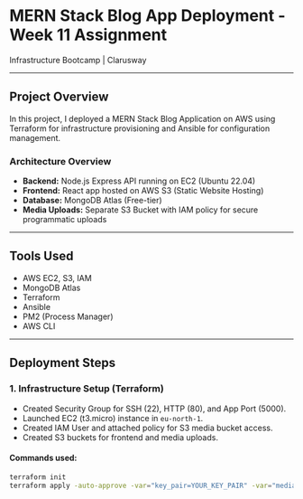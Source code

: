 # MERN Stack Blog App Deployment - Week 11 Assignment

 Infrastructure Bootcamp | Clarusway

---

## Project Overview

In this project, I deployed a MERN Stack Blog Application on AWS using Terraform for infrastructure provisioning and Ansible for configuration management.

###  Architecture Overview

- **Backend:** Node.js Express API running on EC2 (Ubuntu 22.04)
- **Frontend:** React app hosted on AWS S3 (Static Website Hosting)
- **Database:** MongoDB Atlas (Free-tier)
- **Media Uploads:** Separate S3 Bucket with IAM policy for secure programmatic uploads

---

## Tools Used

- AWS EC2, S3, IAM
- MongoDB Atlas
- Terraform
- Ansible
- PM2 (Process Manager)
- AWS CLI

---

## Deployment Steps

### 1. Infrastructure Setup (Terraform)

- Created Security Group for SSH (22), HTTP (80), and App Port (5000).
- Launched EC2 (t3.micro) instance in `eu-north-1`.
- Created IAM User and attached policy for S3 media bucket access.
- Created S3 buckets for frontend and media uploads.

#### Commands used:
```bash
terraform init
terraform apply -auto-approve -var="key_pair=YOUR_KEY_PAIR" -var="media_bucket_name=YOUR_MEDIA_BUCKET"
